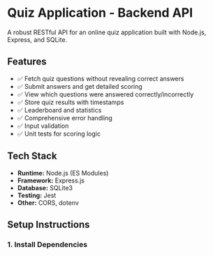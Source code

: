 # Quiz Application - Backend API

A robust RESTful API for an online quiz application built with Node.js, Express, and SQLite.

## Features

- ✅ Fetch quiz questions without revealing correct answers
- ✅ Submit answers and get detailed scoring
- ✅ View which questions were answered correctly/incorrectly
- ✅ Store quiz results with timestamps
- ✅ Leaderboard and statistics
- ✅ Comprehensive error handling
- ✅ Input validation
- ✅ Unit tests for scoring logic

## Tech Stack

- **Runtime:** Node.js (ES Modules)
- **Framework:** Express.js
- **Database:** SQLite3
- **Testing:** Jest
- **Other:** CORS, dotenv

## Setup Instructions

### 1. Install Dependencies

